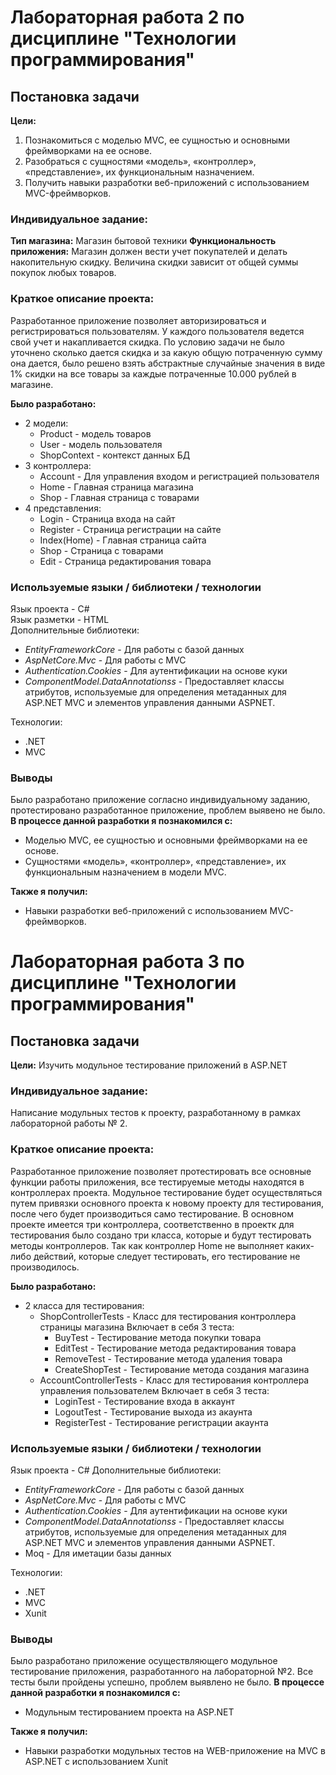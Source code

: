 # Лабораторная работа 2 по дисциплине "Технологии программирования"
## Постановка задачи
**Цели:**
1. Познакомиться c моделью MVC, ее сущностью и основными фреймворками на ее основе.
2. Разобраться с сущностями «модель», «контроллер», «представление», их функциональным
назначением.
3. Получить навыки разработки веб-приложений с использованием MVC-фреймворков.

### Индивидуальное задание:
**Тип магазина:** Магазин бытовой техники
**Функциональность приложения:** Магазин должен вести учет покупателей и делать накопительную скидку. Величина скидки зависит от общей суммы покупок любых товаров.
### Краткое описание проекта:
Разработанное приложение позволяет авторизироваться и регистрироваться пользователям. У каждого пользователя ведется свой учет и накапливается скидка. По условию задачи не было уточнено сколько дается скидка и за какую общую потраченную сумму она дается, было решено взять абстрактные случайные значения в виде 1% скидки на все товары за каждые потраченные 10.000 рублей в магазине.

**Было разработано:**
* 2 модели: 
  * Product - модель товаров
  * User - модель пользователя
  * ShopContext - контекст данных БД
* 3 контроллера: 
  * Account - Для управления входом и регистрацией пользователя
  * Home - Главная страница магазина
  * Shop - Главная страница с товарами
* 4 представления: 
  * Login - Страница входа на сайт
  * Register - Страница регистрации на сайте
  * Index(Home) - Главная страница сайта
  * Shop - Страница с товарами
  * Edit - Страница редактирования товара

### Используемые языки / библиотеки / технологии
Язык проекта - C#  
Язык разметки - HTML  
Дополнительные библиотеки:
* *EntityFrameworkCore* - Для работы с базой данных
* *AspNetCore.Mvc* - Для работы с MVC
* *Authentication.Cookies* - Для аутентификации на основе куки
* *ComponentModel.DataAnnotationss* - Предоставляет классы атрибутов, используемые для определения метаданных для ASP.NET MVC и элементов управления данными ASPNET.

Технологии:
* .NET
* MVC

### Выводы
Было разработано приложение согласно индивидуальному заданию, протестировано разработанное приложение, проблем выявено не было.
**В процессе данной разработки я познакомился с:**
* Моделью MVC, ее сущностью и основными фреймворками на ее основе.
* Сущностями «модель», «контроллер», «представление», их функциональным назначением в модели MVC.  

**Также я получил:**
* Навыки разработки веб-приложений с использованием MVC-фреймворков.

# Лабораторная работа 3 по дисциплине "Технологии программирования"
## Постановка задачи
**Цели:**
Изучить модульное тестирование приложений в ASP.NET

### Индивидуальное задание:
Написание модульных тестов к проекту, разработанному в рамках лабораторной работы № 2.
### Краткое описание проекта:
Разработанное приложение позволяет протестировать все основные функции работы приложения, все тестируемые методы находятся в контроллерах проекта. Модульное тестирование будет осуществляться путем привязки основного проекта к новому проекту для тестирования, после чего будет производиться само тестирование. В основном проекте имеется три контроллера, соответственно в проектк для тестирования было создано три класса, которые и будут тестировать методы контроллеров. Так как контроллер Home не выполняет каких-либо действий, которые следует тестировать, его тестирование не производилось.

**Было разработано:**
* 2 класса для тестирования: 
  * ShopControllerTests - Класс для тестирования контроллера страницы магазина
  Включает в себя 3 теста:
    * BuyTest - Тестирование метода покупки товара
    * EditTest - Тестирование метода редактирования товара
    * RemoveTest - Тестирование метода удаления товара
    * CreateShopTest - Тестирование метода создания магазина
  * AccountControllerTests - Класс для тестирования контроллера управления пользователем
    Включает в себя 3 теста:
    * LoginTest - Тестирование входа в аккаунт
    * LogoutTest - Тестирование выхода из акаунта
    * RegisterTest - Тестирование регистрации акаунта

### Используемые языки / библиотеки / технологии
Язык проекта - C#
Дополнительные библиотеки:
* *EntityFrameworkCore* - Для работы с базой данных
* *AspNetCore.Mvc* - Для работы с MVC
* *Authentication.Cookies* - Для аутентификации на основе куки
* *ComponentModel.DataAnnotationss* - Предоставляет классы атрибутов, используемые для определения метаданных для ASP.NET MVC и элементов управления данными ASPNET.
* Moq - Для иметации базы данных

Технологии:
* .NET
* MVC
* Xunit

### Выводы
Было разработано приложение осуществляющего модульное тестирование приложения, разработанного на лабораторной №2. Все тесты были пройдены успешно, проблем выявлено не было.
**В процессе данной разработки я познакомился с:**
* Модульным тестированием проекта на ASP.NET 

**Также я получил:**
* Навыки разработки модульных тестов на WEB-приложение на MVC в ASP.NET с использованием Xunit
